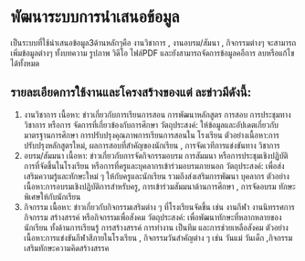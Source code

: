 # พัฒนาระบบการนำเสนอข้อมูล

เป็นระบบที่ใช้นำเสนอข้อมูล3ด้านหลักๆคือ งานวิชาการ , งานอบรม/สัมนา , กิจกรรมต่างๆ จะสามารถเพิ่มข้อมูลต่างๆ ทั้งบทความ รูปภาพ วิดีโอ ไฟล์PDF และยังสามารถจัดการข้อมูลคอืการ ลบหรือแก้ไขได้ทั้งหมด

## รายละเอียดการใช้งานและโครงสร้างของแต่ ละข่าวมีดังนี้:

1. งานวิชาการ
เนื้อหา: ข่าวเกี่ยวกับการเรียนการสอน การพัฒนาหลักสูตร การสอบ การประชุมทางวิชาการ หรือการ
จัดการที่เกี่ยวข้องกับการศึกษา
วัตถุประสงค์: ให้ข้อมูลและอัปเดตเกี่ยวกับมาตรฐานการศึกษา การปรับปรุงคุณภาพการเรียนการสอนใน
โรงเรียน
ตัวอย่างเนื้อหา:การปรับปรุงหลักสูตรใหม่, ผลการสอบที่สำคัญของนักเรียน , การจัดเวทีการแข่งขันทาง
วิชาการ
2. อบรม/สัมมนา
เนื้อหา: ข่าวเกี่ยวกับการจัดกิจกรรมอบรม การสัมมนา หรือการประชุมเชิงปฏิบัติการที่จัดขึ้นในโรงเรียน
หรือการที่ครูและบุคลากรเข้าร่วมอบรมภายนอก
วัตถุประสงค์: เพื่อส่งเสริมความรู้และทักษะใหม่ ๆ ให้กับครูและนักเรียน รวมถึงส่งเสริมการพัฒนา
บุคลากร
ตัวอย่างเนื้อหา:การอบรมเชิงปฏิบัติการสำหรับครู, การเข้าร่วมสัมมนาด้านการศึกษา , การจัดอบรม
ทักษะพิเศษให้กับนักเรียน
3. กิจกรรม
เนื้อหา: ข่าวเกี่ยวกับกิจกรรมเสริมต่าง ๆ ที่โรงเรียนจัดขึ้น เช่น งานกีฬา งานนิทรรศการ กิจกรรม
สร้างสรรค์ หรือกิจกรรมเพื่อสังคม
วัตถุประสงค์: เพื่อพัฒนาทักษะที่หลากหลายของนักเรียน ทั้งด้านการเรียนรู้ การสร้างสรรค์ การทำงาน
เป็นทีม และการช่วยเหลือสังคม
ตัวอย่างเนื้อหา:การแข่งขันกีฬาสีภายในโรงเรียน , กิจกรรมวันสำคัญต่าง ๆ เช่น วันแม่ วันเด็ก ,กิจกรรม
เสริมทักษะความคิดสร้างสรรค
